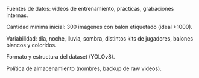 Fuentes de datos: videos de entrenamiento, prácticas, grabaciones internas.

Cantidad mínima inicial: 300 imágenes con balón etiquetado (ideal >1000).

Variabilidad: día, noche, lluvia, sombra, distintos kits de jugadores, balones blancos y coloridos.

Formato y estructura del dataset (YOLOv8).

Política de almacenamiento (nombres, backup de raw videos).